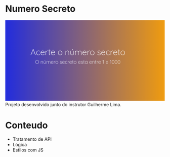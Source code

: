 # Numero Secreto

<img src="./assets/projeto-final.png" alt="Layout Final">
Projeto desenvolvido junto do instrutor Guilherme  Lima.

# Conteudo
- Tratamento de API
- Lógica
- Estilos com JS